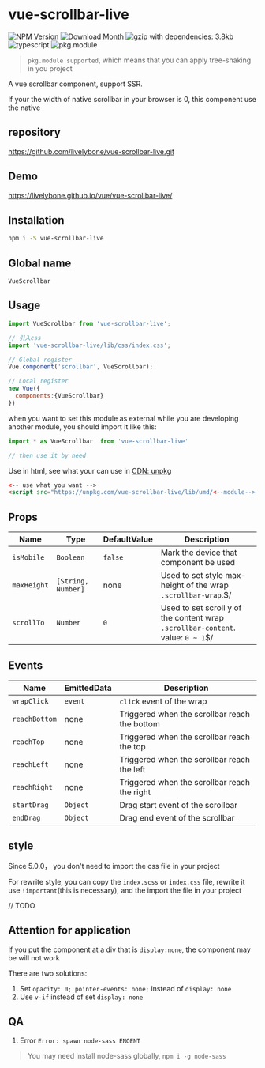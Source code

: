 # vue-scrollbar-live
[![NPM Version](http://img.shields.io/npm/v/vue-scrollbar-live.svg?style=flat-square)](https://www.npmjs.com/package/vue-scrollbar-live)
[![Download Month](http://img.shields.io/npm/dm/vue-scrollbar-live.svg?style=flat-square)](https://www.npmjs.com/package/vue-scrollbar-live)
![gzip with dependencies: 3.8kb](https://img.shields.io/badge/gzip--with--dependencies-3.8kb-brightgreen.svg "gzip with dependencies: 3.8kb")
![typescript](https://img.shields.io/badge/typescript-supported-blue.svg "typescript")
![pkg.module](https://img.shields.io/badge/pkg.module-supported-blue.svg "pkg.module")

> `pkg.module supported`, which means that you can apply tree-shaking in you project

A vue scrollbar component, support SSR.

If your the width of native scrollbar in your browser is 0, this component use the native

## repository
https://github.com/livelybone/vue-scrollbar-live.git

## Demo
https://livelybone.github.io/vue/vue-scrollbar-live/

## Installation
```bash
npm i -S vue-scrollbar-live
```

## Global name
`VueScrollbar`

## Usage
```js
import VueScrollbar from 'vue-scrollbar-live';

// 引入css
import 'vue-scrollbar-live/lib/css/index.css';

// Global register
Vue.component('scrollbar', VueScrollbar);

// Local register
new Vue({
  components:{VueScrollbar}
})
```

when you want to set this module as external while you are developing another module, you should import it like this:
```js
import * as VueScrollbar  from 'vue-scrollbar-live'

// then use it by need
```

Use in html, see what your can use in [CDN: unpkg](https://unpkg.com/vue-scrollbar-live/lib/umd/)
```html
<-- use what you want -->
<script src="https://unpkg.com/vue-scrollbar-live/lib/umd/<--module-->.js"></script>
```

## Props
| Name          | Type                                      | DefaultValue         | Description  |
| ------------- | ----------------------------------------- | -------------------- | ------------ |
| `isMobile`    | `Boolean`                                 | `false`              | Mark the device that component be used |
| `maxHeight`   | `[String, Number]`                        | none                 | Used to set style max-height of the wrap `.scrollbar-wrap`.$/ |
| `scrollTo`    | `Number`                                  | `0`                  | Used to set scroll y of the content wrap `.scrollbar-content`. value: `0 ~ 1`$/ |

## Events
| Name                  | EmittedData           | Description                                       |
| --------------------- | --------------------- | ------------------------------------------------- |
| `wrapClick`           | `event`               | `click` event of the wrap                         |
| `reachBottom`         | none                  | Triggered when the scrollbar reach the bottom     |
| `reachTop`            | none                  | Triggered when the scrollbar reach the top        |
| `reachLeft`           | none                  | Triggered when the scrollbar reach the left       |
| `reachRight`          | none                  | Triggered when the scrollbar reach the right      |
| `startDrag`           | `Object`              | Drag start event of the scrollbar                 |
| `endDrag`             | `Object`              | Drag end event of the scrollbar                   | 

## style
Since 5.0.0， you don't need to import the css file in your project

For rewrite style, you can copy the `index.scss` or `index.css` file, rewrite it use `!important`(this is necessary), and the import the file in your project

// TODO
## Attention for application
If you put the component at a div that is `display:none`, the component may be will not work

There are two solutions:

1. Set `opacity: 0; pointer-events: none;` instead of `display: none`
2. Use `v-if` instead of set `display: none`

## QA

1. Error `Error: spawn node-sass ENOENT`

> You may need install node-sass globally, `npm i -g node-sass`

